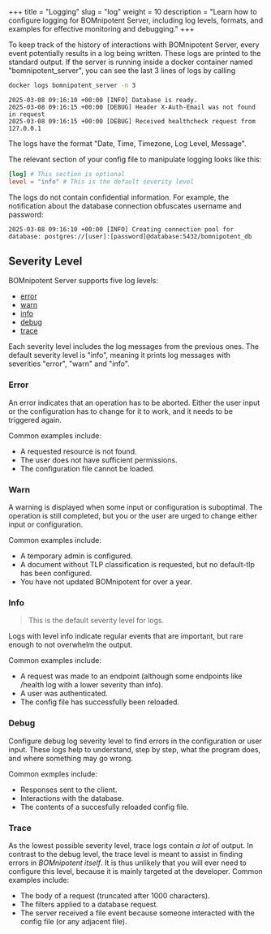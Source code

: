+++
title = "Logging"
slug = "log"
weight = 10
description = "Learn how to configure logging for BOMnipotent Server, including log levels, formats, and examples for effective monitoring and debugging."
+++

To keep track of the history of interactions with BOMnipotent Server, every event potentially results in a log being written. These logs are printed to the standard output. If the server is running inside a docker container named "bomnipotent_server", you can see the last 3 lines of logs by calling
```bash
docker logs bomnipotent_server -n 3
```
``` {wrap="false" title="output"}
2025-03-08 09:16:10 +00:00 [INFO] Database is ready.
2025-03-08 09:16:15 +00:00 [DEBUG] Header X-Auth-Email was not found in request
2025-03-08 09:16:15 +00:00 [DEBUG] Received healthcheck request from 127.0.0.1
```

The logs have the format "Date, Time, Timezone, Log Level, Message".

The relevant section of your config file to manipulate logging looks like this:
```toml
[log] # This section is optional
level = "info" # This is the default severity level
```

The logs do not contain confidential information. For example, the notification about the database connection obfuscates username and password:
``` {wrap="false" title="output"}
2025-03-08 09:16:10 +00:00 [INFO] Creating connection pool for database: postgres://[user]:[password]@database:5432/bomnipotent_db
```

## Severity Level

BOMnipotent Server supports five log levels:
- [error](#error)
- [warn](#warn)
- [info](#info)
- [debug](#debug)
- [trace](#trace)

Each severity level includes the log messages from the previous ones. The default severity level is "info", meaning it prints log messages with severities "error", "warn" and "info".

### Error

An error indicates that an operation has to be aborted. Either the user input or the configuration has to change for it to work, and it needs to be triggered again.

Common examples include:
- A requested resource is not found.
- The user does not have sufficient permissions.
- The configuration file cannot be loaded.


### Warn

A warning is displayed when some input or configuration is suboptimal. The operation is still completed, but you or the user are urged to change either input or configuration.

Common examples include:
- A temporary admin is configured.
- A document without TLP classification is requested, but no default-tlp has been configured.
- You have not updated BOMnipotent for over a year.

### Info

> This is the default severity level for logs.

Logs with level info indicate regular events that are important, but rare enough to not overwhelm the output.

Common examples include:
- A request was made to an endpoint (although some endpoints like /health log with a lower severity than info).
- A user was authenticated.
- The config file has successfully been reloaded.

### Debug

Configure debug log severity level to find errors in the configuration or user input. These logs help to understand, step by step, what the program does, and where something may go wrong.

Common exmples include:
- Responses sent to the client.
- Interactions with the database.
- The contents of a succesfully reloaded config file.

### Trace

As the lowest possible severity level, trace logs contain *a lot* of output. In contrast to the debug level, the trace level is meant to assist in finding errors in *BOMnipotent itself*. It is thus unlikely that you will ever need to configure this level, because it is mainly targeted at the developer.
Common examples include:
- The body of a request (truncated after 1000 characters).
- The filters applied to a database request.
- The server received a file event because someone interacted with the config file (or any adjacent file).

